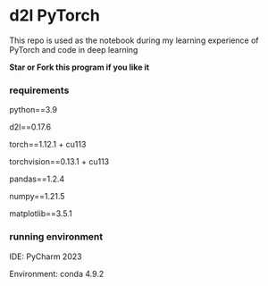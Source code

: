 # d2l PyTorch
This repo is used as the notebook during my learning experience of 
PyTorch and code in deep learning

**Star or Fork this program if you like it**

### requirements
python==3.9

d2l==0.17.6

torch==1.12.1 + cu113

torchvision==0.13.1 + cu113

pandas==1.2.4

numpy==1.21.5

matplotlib==3.5.1

### running environment

IDE: PyCharm 2023

Environment: conda 4.9.2